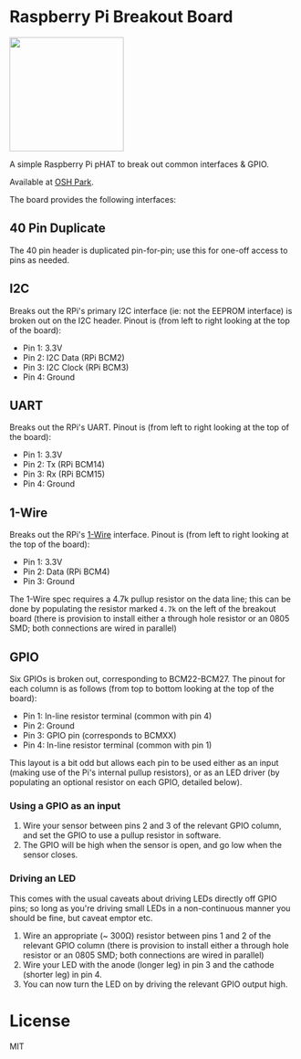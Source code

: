 # Raspberry Pi Breakout Board

<img src="https://644db4de3505c40a0444-327723bce298e3ff5813fb42baeefbaa.ssl.cf1.rackcdn.com/88508a9d1a76e131b58f18a55bb1c43b.png" width="200"/>

A simple Raspberry Pi pHAT to break out common interfaces & GPIO. 

Available at [OSH Park](https://oshpark.com/shared_projects/KOGrXhLh).

The board provides the following interfaces:

## 40 Pin Duplicate

The 40 pin header is duplicated pin-for-pin; use this for one-off access to pins as needed.

## I2C

Breaks out the RPi's primary I2C interface (ie: not the EEPROM interface) is broken out on the I2C header. Pinout is (from left to right looking at the top of the board): 

* Pin 1: 3.3V
* Pin 2: I2C Data (RPi BCM2)
* Pin 3: I2C Clock (RPi BCM3)
* Pin 4: Ground

## UART

Breaks out the RPi's UART. Pinout is (from left to right looking at the top of the board): 

* Pin 1: 3.3V
* Pin 2: Tx (RPi BCM14)
* Pin 3: Rx (RPi BCM15)
* Pin 4: Ground

## 1-Wire

Breaks out the RPi's [1-Wire](https://thepihut.com/blogs/raspberry-pi-tutorials/18095732-sensors-temperature-with-the-1-wire-interface-and-the-ds18b20) interface. Pinout is (from left to right looking at the top of the board): 

* Pin 1: 3.3V
* Pin 2: Data (RPi BCM4)
* Pin 3: Ground

The 1-Wire spec requires a 4.7k pullup resistor on the data line; this can be done by populating the resistor marked `4.7k` on the left of the breakout board (there is provision to install either a through hole resistor or an 0805 SMD; both connections are wired in parallel)

## GPIO

Six GPIOs is broken out, corresponding to BCM22-BCM27. The pinout for each column is as follows (from top to bottom looking at the top of the board):

* Pin 1: In-line resistor terminal (common with pin 4)
* Pin 2: Ground
* Pin 3: GPIO pin (corresponds to BCMXX)
* Pin 4: In-line resistor terminal (common with pin 1)

This layout is a bit odd but allows each pin to be used either as an input (making use of the Pi's internal pullup resistors), or as an LED driver (by populating an optional resistor on each GPIO, detailed below).

### Using a GPIO as an input

1. Wire your sensor between pins 2 and 3 of the relevant GPIO column, and set the GPIO to use a pullup resistor in software. 
2. The GPIO will be high when the sensor is open, and go low when the sensor closes.

### Driving an LED

This comes with the usual caveats about driving LEDs directly off GPIO pins; so long as you're driving small LEDs in a non-continuous manner you should be fine, but caveat emptor etc.

1. Wire an appropriate (~ 300&ohm;) resistor between pins 1 and 2 of the relevant GPIO column (there is provision to install either a through hole resistor or an 0805 SMD; both connections are wired in parallel)
2. Wire your LED with the anode (longer leg) in pin 3 and the cathode (shorter leg) in pin 4. 
3. You can now turn the LED on by driving the relevant GPIO output high.

# License

MIT

